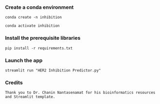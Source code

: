 
### Create a conda environment
```
conda create -n inhibition

conda activate inhibition
```
### Install the prerequisite libraries
```
pip install -r requirements.txt
```

###  Launch the app
```
streamlit run "HER2 Inhibition Predictor.py"
```

###  Credits

```
Thank you to Dr. Chanin Nantasenamat for his bioinformatics resources and Streamlit template.
```